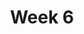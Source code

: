 ---
    title: Week 6
    weekNumber: 6
    days:
      - date: 2021-11-1
        events:
          "**LEC 16**{: .label .label-lecture } [Hypothesis Testing](http://datahub.ucsd.edu/user-redirect/git-sync?repo=https://github.com/dsc-courses/dsc10-2021-fa&subPath=lectures/lec16/lecture.ipynb)":
            "[DDS 7.1](https://eldridgejm.github.io/dive_into_data_science/07-hypothesis_testing/1_hypothesis_tests.html)"
          "**DIS 6**{: .label .label-disc } [In-Person Discussion](http://datahub.ucsd.edu/user-redirect/git-sync?repo=https://github.com/dsc-courses/dsc10-2021-fa&subPath=discussions/06-hypothesis_testing/discussion.ipynb)":
      - date: 2021-11-2
        events:
          "**PROJ**{: .label .label-proj } [**Midterm Project (due 11/2)**](http://datahub.ucsd.edu/user-redirect/git-sync?repo=https://github.com/dsc-courses/dsc10-2021-fa&subPath=midterm_project/project.ipynb)":
      - date: 2021-11-3
        events:
          "**LEC 17**{: .label .label-lecture } [Hypothesis Testing, Continued](http://datahub.ucsd.edu/user-redirect/git-sync?repo=https://github.com/dsc-courses/dsc10-2021-fa&subPath=lectures/lec17/lecture.ipynb)":
            "[DDS 7.1](https://eldridgejm.github.io/dive_into_data_science/07-hypothesis_testing/1_hypothesis_tests.html), [CIT 11.2](https://inferentialthinking.com/chapters/11/2/Multiple_Categories.html)"
      - date: 2021-11-5
        events:
          "**LEC 18**{: .label .label-lecture } [Permutation Testing](http://datahub.ucsd.edu/user-redirect/git-sync?repo=https://github.com/dsc-courses/dsc10-2021-fa&subPath=lectures/lec18/lecture.ipynb)":
            "[DDS 7.2](https://eldridgejm.github.io/dive_into_data_science/07-hypothesis_testing/2_permutation_tests.html), [CIT 12](https://inferentialthinking.com/chapters/12/Comparing_Two_Samples.html)"
      - date: 2021-11-6
        events:
          "**LAB 5**{: .label .label-lab } [**Simulation, Sampling, and Hypothesis Testing (due 11/6)**](http://datahub.ucsd.edu/user-redirect/git-sync?repo=https://github.com/dsc-courses/dsc10-2021-fa&subPath=labs/05-hypothesis_testing/lab.ipynb)":
---